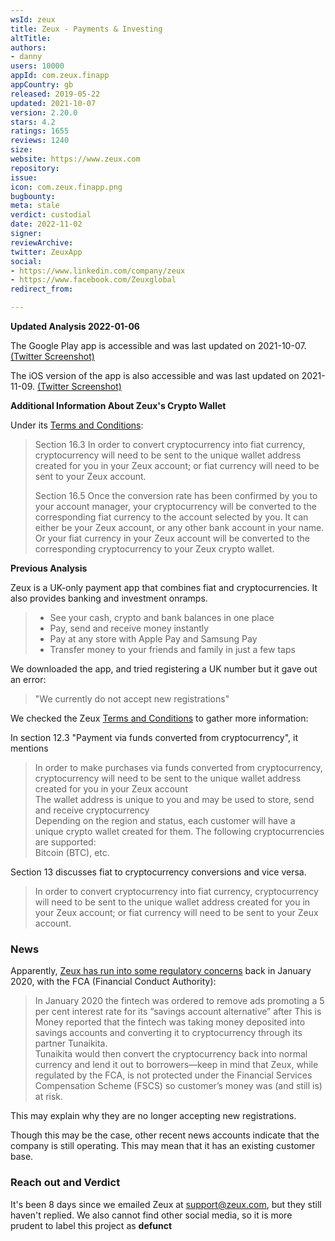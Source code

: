 ```yaml
---
wsId: zeux
title: Zeux - Payments & Investing
altTitle: 
authors:
- danny
users: 10000
appId: com.zeux.finapp
appCountry: gb
released: 2019-05-22
updated: 2021-10-07
version: 2.20.0
stars: 4.2
ratings: 1655
reviews: 1240
size: 
website: https://www.zeux.com
repository: 
issue: 
icon: com.zeux.finapp.png
bugbounty: 
meta: stale
verdict: custodial
date: 2022-11-02
signer: 
reviewArchive: 
twitter: ZeuxApp
social:
- https://www.linkedin.com/company/zeux
- https://www.facebook.com/Zeuxglobal
redirect_from: 

---
```


**Updated Analysis 2022-01-06**

The Google Play app is accessible and was last updated on 2021-10-07. [(Twitter Screenshot)](https://twitter.com/BitcoinWalletz/status/1479009369316491266)

The iOS version of the app is also accessible and was last updated on 2021-11-09. [(Twitter Screenshot)](https://twitter.com/BitcoinWalletz/status/1479011670475173890)

**Additional Information About Zeux's Crypto Wallet**

Under its [Terms and Conditions](https://www.zeux.com/terms):

> Section 16.3 In order to convert cryptocurrency into fiat currency, cryptocurrency will need to be sent to the unique wallet address created for you in your Zeux account; or fiat currency will need to be sent to your Zeux account.
>
> Section 16.5 Once the conversion rate has been confirmed by you to your account manager, your cryptocurrency will be converted to the corresponding fiat currency to the account selected by you. It can either be your Zeux account, or any other bank account in your name. Or your fiat currency in your Zeux account will be converted to the corresponding cryptocurrency to your Zeux crypto wallet.


**Previous Analysis**

Zeux is a UK-only payment app that combines fiat and cryptocurrencies. It also provides banking and investment onramps.

> - See your cash, crypto and bank balances in one place
> - Pay, send and receive money instantly
> - Pay at any store with Apple Pay and Samsung Pay
> - Transfer money to your friends and family in just a few taps

We downloaded the app, and tried registering a UK number but it gave out an error:

> "We currently do not accept new registrations"

We checked the Zeux [Terms and Conditions](https://www.zeux.com/terms-conditions/) to gather more information:

In section 12.3 "Payment via funds converted from cryptocurrency", it mentions

>In order to make purchases via funds converted from cryptocurrency, cryptocurrency will need to be sent to the unique wallet address created for you in your Zeux account<br>
The wallet address is unique to you and may be used to store, send and receive cryptocurrency<br>
Depending on the region and status, each customer will have a unique crypto wallet created for them. The following cryptocurrencies are supported:<br>
Bitcoin (BTC), etc.

Section 13 discusses fiat to cryptocurrency conversions and vice versa.

>In order to convert cryptocurrency into fiat currency, cryptocurrency will need to be sent to the unique wallet address created for you in your Zeux account; or fiat currency will need to be sent to your Zeux account.

### News 

Apparently, [Zeux has run into some regulatory concerns](https://www.altfi.com/article/6511_zeuxs-ceo-is-plotting-european-expansion-despite-a-run-in-with-the-regulator) back in January 2020, with the FCA (Financial Conduct Authority):

>In January 2020 the fintech was ordered to remove ads promoting a 5 per cent interest rate for its “savings account alternative” after This is Money reported that the fintech was taking money deposited into savings accounts and converting it to cryptocurrency through its partner Tunaikita.<br>
Tunaikita would then convert the cryptocurrency back into normal currency and lend it out to borrowers—keep in mind that Zeux, while regulated by the FCA, is not protected under the Financial Services Compensation Scheme (FSCS) so customer’s money was (and still is) at risk.

This may explain why they are no longer accepting new registrations. 

Though this may be the case, other recent news accounts indicate that the company is still operating. This may mean that it has an existing customer base. 

### Reach out and Verdict

It's been 8 days since we emailed Zeux at support@zeux.com, but they still haven't replied. We also cannot find other social media, so it is more prudent to label this project as **defunct**
